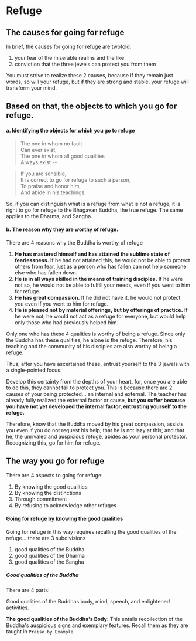 # Refuge

## The causes for going for refuge

In brief, the causes for going for refuge are twofold: 

1. your fear of the miserable realms and the like
2. conviction that the three jewels can protect you from them

You must strive to realize these 2 causes, because if they remain just words, so will your refuge, but if they are strong and stable, your refuge will transform your mind.

## Based on that, the objects to which you go for refuge.

#### a. Identifying the objects for which you go to refuge

> The one in whom no fault  
> Can ever exist,  
> The one in whom all good qualities  
> Always exist --  

> If you are sensible,  
> It is correct to go for refuge to such a person,  
> To praise and honor him,  
> And abide in his teachings.  

So, if you can distinguish what is a refuge from what is not a refuge, it is right to go for refuge to the Bhagavan Buddha, the true refuge. The same applies to the Dharma, and Sangha.

#### b. The reason why they are worthy of refuge.

There are 4 reasons why the Buddha is worthy of refuge

1. **He has mastered himself and has attained the sublime state of fearlessness.** If he had not attained this, he would not be able to protect others from fear, just as a person who has fallen can not help someone else who has fallen down. 
2. **He is in all ways skilled in the means of training disciples.** If he were not so, he would not be able to fulfill your needs, even if you went to him for refuge.
3. **He has great compassion.** If he did not have it, he would not protect you even if you went to him for refuge.
4. **He is pleased not by material offerings, but by offerings of practice.** If he were not, he would not act as a refuge for everyone, but would help only those who had previously helped him.

Only one who has these 4 qualities is worthy of being a refuge. Since only the Buddha has these qualities, he alone is the refuge. Therefore, his teaching and the community of his disciples are also worthy of being a refuge.

Thus, after you have ascertained these, entrust yourself to the 3 jewels with a single-pointed focus. 

Develop this certainty from the depths of your heart, for, once you are able to do this, they cannot fail to protect you. This is because there are 2 causes of your being protected... an internal and external. The teacher has already fully realized the external factor or cause, **but you suffer because you have not yet developed the internal factor, entrusting yourself to the refuge.**

Therefore, know that the Buddha moved by his great compassion, assists you even if you do not request his help; that he is not lazy at this; and that he, the unrivaled and auspicious refuge, abides as your personal protector. Recognizing this, go for him for refuge.



## The way you go for refuge

There are 4 aspects to going for refuge:
1. By knowing the good qualities
2. By knowing the distinctions
3. Through commitment
4. By refusing to acknowledge other refuges

#### Going for refuge by knowing the good qualities

Going for refuge in this way requires recalling the good qualities of the refuge... there are 3 subdivisions

1. good qualities of the Buddha
2. good qualities of the Dharma
3. good qualities of the Sangha

##### Good qualities of the Buddha

There are 4 parts:

Good qualities of the Buddhas body, mind, speech, and enlightened activities.

**The good qualities of the Buddha's Body**:
This entails recollection of the Buddha's auspicious signs and exemplary features. Recall them as they are taught in `Praise by Example`



























